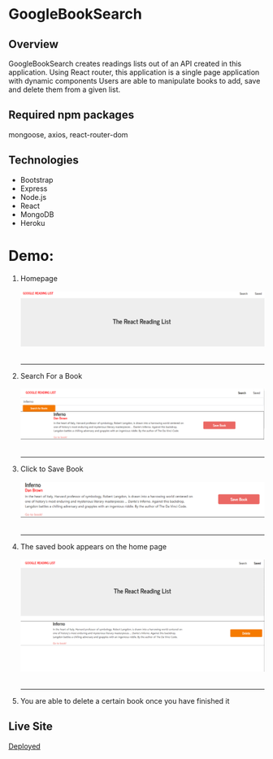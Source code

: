 # GoogleBookSearch

## Overview
GoogleBookSearch creates readings lists out of an API created in this application. Using React router, this application is a single page application with dynamic components Users are able to manipulate books to add, save and delete them from a given list.

## Required npm packages
mongoose, axios, react-router-dom

## Technologies
* Bootstrap
* Express
* Node.js
* React
* MongoDB
* Heroku

<h1>Demo:</h1>
<ol>
<li>Homepage</li>
<br>

<img src='./home.png'>

<br>
<br>
<hr>

<li>Search For a Book</li>
<br>

<img src='./search.png'>


<br>
<br>
<hr>

<li>Click to Save Book</li>
<br>

<img src='./saveBook.png'>


<br>
<br>
<hr>

<li>The saved book appears on the home page</li>
<br>

<img src='./savedHome.png'>

<br>
<br>
<hr>

<li>You are able to delete a certain book once you have finished it</li>

</ol>

## Live Site
[Deployed](https://react-bookshelf2020.herokuapp.com/)